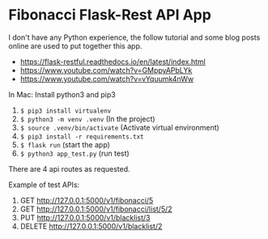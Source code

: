 # Fibonacci Flask-Rest API App

I don't have any Python experience, the follow tutorial and some blog posts online are used to put together this app.

- https://flask-restful.readthedocs.io/en/latest/index.html
- https://www.youtube.com/watch?v=GMppyAPbLYk
- https://www.youtube.com/watch?v=vYquumk4nWw


In Mac: Install python3 and pip3

1. `$ pip3 install virtualenv`
2. `$ python3 -m venv .venv` (In the project)
3. `$ source .venv/bin/activate` (Activate virtual environment)
4. `$ pip3 install -r requirements.txt`
5. `$ flask run` (start the app)
6. `$ python3 app_test.py` (run test)

There are 4 api routes as requested.

Example of test APIs:
1. GET http://127.0.0.1:5000/v1/fibonacci/5
2. GET http://127.0.0.1:5000/v1/fibonacci/list/5/2
3. PUT http://127.0.0.1:5000/v1/blacklist/3
4. DELETE http://127.0.0.1:5000/v1/blacklist/2